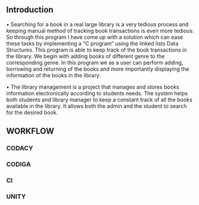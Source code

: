
## Introduction
•	Searching for a book in a real large library is a very tedious process and keeping manual method of tracking book transactions is even more tedious. So through this program I have come up with a solution which can ease these tasks by implementing a “C program” using the linked lists Data Structures. This program is able to keep track of the book transactions in the library. We begin with adding books of different genre to the corresponding genre. In this program we as a user can perform adding, borrowing and returning of the books and more importantly displaying the information of the books in the library.

•	The library management is a project that manages and stores books information electronically according to students needs. The system helps both students and library manager to keep a constant track of all the books available in the library. It allows both the admin and the student to search for the desired book.

## WORKFLOW

### CODACY


### CODIGA



### CI



### UNITY
